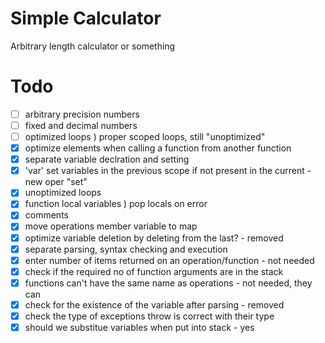 # Simple Calculator
Arbitrary length calculator or something

# Todo
- [ ] arbitrary precision numbers
- [ ] fixed and decimal numbers
- [ ] optimized loops ) proper scoped loops, still "unoptimized"
- [x] optimize elements when calling a function from another function
- [x] separate variable declration and setting
- [x] 'var' set variables in the previous scope if not present in the current - new oper "set"
- [x] unoptimized loops
- [x] function local variables ) pop locals on error
- [x] comments
- [x] move operations member variable to map
- [x] optimize variable deletion by deleting from the last? - removed
- [x] separate parsing, syntax checking and execution
- [x] enter number of items returned on an operation/function - not needed
- [x] check if the required no of function arguments are in the stack
- [x] functions can't have the same name as operations - not needed, they can
- [x] check for the existence of the variable after parsing - removed
- [x] check the type of exceptions throw is correct with their type
- [x] should we substitue variables when put into stack - yes
